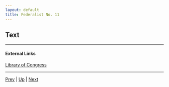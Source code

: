```yaml
---
layout: default
title: Federalist No. 11
---
```


## Text

---
#### External Links
[Library of Congress]()

---

[Prev](10.md) | [Up](README.md) | [Next](12.md)
